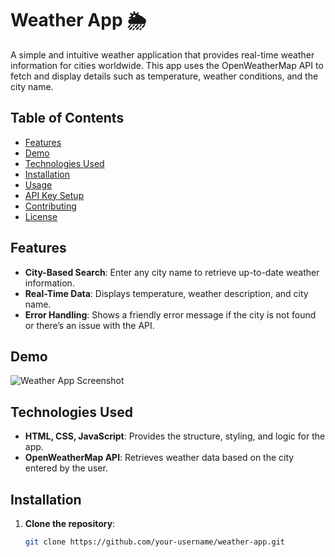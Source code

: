 # Weather App 🌦️

A simple and intuitive weather application that provides real-time weather information for cities worldwide. This app uses the OpenWeatherMap API to fetch and display details such as temperature, weather conditions, and the city name.

## Table of Contents

- [Features](#features)
- [Demo](#demo)
- [Technologies Used](#technologies-used)
- [Installation](#installation)
- [Usage](#usage)
- [API Key Setup](#api-key-setup)
- [Contributing](#contributing)
- [License](#license)

## Features

- **City-Based Search**: Enter any city name to retrieve up-to-date weather information.
- **Real-Time Data**: Displays temperature, weather description, and city name.
- **Error Handling**: Shows a friendly error message if the city is not found or there’s an issue with the API.

## Demo

![Weather App Screenshot](./)

## Technologies Used

- **HTML, CSS, JavaScript**: Provides the structure, styling, and logic for the app.
- **OpenWeatherMap API**: Retrieves weather data based on the city entered by the user.

## Installation

1. **Clone the repository**:
   ```bash
   git clone https://github.com/your-username/weather-app.git
